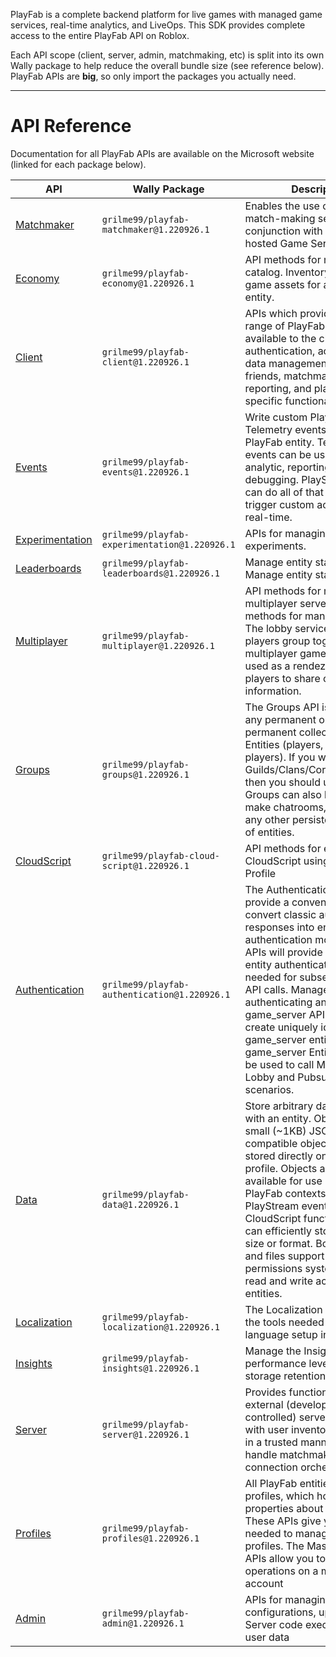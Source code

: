 PlayFab is a complete backend platform for live games with managed game services, 
real-time analytics, and LiveOps. This SDK provides complete access to the entire 
PlayFab API on Roblox. 

Each API scope (client, server, admin, matchmaking, etc) is split into its own 
Wally package to help reduce the overall bundle size (see reference below). 
PlayFab APIs are **big**, so only import the packages you actually need. 

----- 

# API Reference 

Documentation for all PlayFab APIs are available on the Microsoft website (linked 
for each package below). 

| API | Wally Package | Description |
| --- | ------------- | ----------- |
| [Matchmaker](https://learn.microsoft.com/en-gb/rest/api/playfab/matchmaker) | `grilme99/playfab-matchmaker@1.220926.1` | Enables the use of an external match-making service in conjunction with PlayFab hosted Game Server instances |
| [Economy](https://learn.microsoft.com/en-gb/rest/api/playfab/economy) | `grilme99/playfab-economy@1.220926.1` | API methods for managing the catalog. Inventory manages in-game assets for any given entity. |
| [Client](https://learn.microsoft.com/en-gb/rest/api/playfab/client) | `grilme99/playfab-client@1.220926.1` | APIs which provide the full range of PlayFab features available to the client - authentication, account and data management, inventory, friends, matchmaking, reporting, and platform-specific functionality |
| [Events](https://learn.microsoft.com/en-gb/rest/api/playfab/events) | `grilme99/playfab-events@1.220926.1` | Write custom PlayStream and Telemetry events for any PlayFab entity. Telemetry events can be used for analytic, reporting, or debugging. PlayStream events can do all of that and also trigger custom actions in near real-time. |
| [Experimentation](https://learn.microsoft.com/en-gb/rest/api/playfab/experimentation) | `grilme99/playfab-experimentation@1.220926.1` | APIs for managing experiments. |
| [Leaderboards](https://learn.microsoft.com/en-gb/rest/api/playfab/leaderboards) | `grilme99/playfab-leaderboards@1.220926.1` | Manage entity statistics Manage entity statistics |
| [Multiplayer](https://learn.microsoft.com/en-gb/rest/api/playfab/multiplayer) | `grilme99/playfab-multiplayer@1.220926.1` | API methods for managing multiplayer servers. API methods for managing parties. The lobby service helps players group together to play multiplayer games. It is often used as a rendezvous point for players to share connection information. |
| [Groups](https://learn.microsoft.com/en-gb/rest/api/playfab/groups) | `grilme99/playfab-groups@1.220926.1` | The Groups API is designed for any permanent or semi-permanent collections of Entities (players, or non-players). If you want to make Guilds/Clans/Corporations/etc., then you should use groups. Groups can also be used to make chatrooms, parties, or any other persistent collection of entities. |
| [CloudScript](https://learn.microsoft.com/en-gb/rest/api/playfab/cloudscript) | `grilme99/playfab-cloud-script@1.220926.1` | API methods for executing CloudScript using an Entity Profile |
| [Authentication](https://learn.microsoft.com/en-gb/rest/api/playfab/authentication) | `grilme99/playfab-authentication@1.220926.1` | The Authentication APIs provide a convenient way to convert classic authentication responses into entity authentication models. These APIs will provide you with the entity authentication token needed for subsequent Entity API calls. Manage API keys for authenticating any entity. The game_server API is designed to create uniquely identifiable game_server entities. The game_server Entity token can be used to call Matchmaking Lobby and Pubsub for server scenarios. |
| [Data](https://learn.microsoft.com/en-gb/rest/api/playfab/data) | `grilme99/playfab-data@1.220926.1` | Store arbitrary data associated with an entity. Objects are small (~1KB) JSON-compatible objects which are stored directly on the entity profile. Objects are made available for use in other PlayFab contexts, such as PlayStream events and CloudScript functions. Files can efficiently store data of any size or format. Both objects and files support a flexible permissions system to control read and write access by other entities. |
| [Localization](https://learn.microsoft.com/en-gb/rest/api/playfab/localization) | `grilme99/playfab-localization@1.220926.1` | The Localization APIs give you the tools needed to manage language setup in your title. |
| [Insights](https://learn.microsoft.com/en-gb/rest/api/playfab/insights) | `grilme99/playfab-insights@1.220926.1` | Manage the Insights performance level and data storage retention settings. |
| [Server](https://learn.microsoft.com/en-gb/rest/api/playfab/server) | `grilme99/playfab-server@1.220926.1` | Provides functionality to allow external (developer-controlled) servers to interact with user inventories and data in a trusted manner, and to handle matchmaking and client connection orchestration |
| [Profiles](https://learn.microsoft.com/en-gb/rest/api/playfab/profiles) | `grilme99/playfab-profiles@1.220926.1` | All PlayFab entities have profiles, which hold top-level properties about the entity. These APIs give you the tools needed to manage entity profiles. The Master Player APIs allow you to perform operations on a master player account |
| [Admin](https://learn.microsoft.com/en-gb/rest/api/playfab/admin) | `grilme99/playfab-admin@1.220926.1` | APIs for managing title configurations, uploaded Game Server code executables, and user data |

